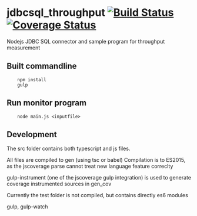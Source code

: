 # jdbcsql_throughput [![Build Status](https://travis-ci.org/jfseb/jdbcsql_throughput.svg?branch=master)](https://travis-ci.org/jfseb/jdbc_sqlthroughput)[![Coverage Status](https://coveralls.io/repos/github/jfseb/jdbcsql_throughput/badge.svg?branch=master)](https://coveralls.io/github/jfseb/jdbcsql_throughput?branch=master)

Nodejs JDBC SQL connector and sample program for throughput measurement


## Built commandline

```
    npm install
    gulp
```

## Run monitor program

```
    node main.js <inputfile>
```


## Development

The src folder contains both typescript and js files.

All files are compiled to gen  (using tsc or babel)
Compilation is to ES2015, as the jscoverage parse cannot treat new language
feature correclty

gulp-instrument (one of the jscoverage gulp integration) is used to generate
coverage instrumented sources in gen_cov

Currently the test folder is not compiled, but contains directly es6 modules

gulp, gulp-watch


